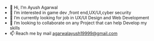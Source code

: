 - 👋 Hi, I’m Ayush Agarwal
- 👀 I’m interested in game dev ,front end,UX/UI,cyber security
- 🌱 I’m currently looking for job in UX/UI Design and Web Development
- 💞️ I’m looking to collaborate on any Project that can help Develop my skills
- 📫 Reach me by mail agarwalayush19999@gmail.com

<!---
anyoneaaaa/anyoneaaaa is a ✨ special ✨ repository because its `README.md` (this file) appears on your GitHub profile.
You can click the Preview link to take a look at your changes.
--->

